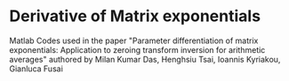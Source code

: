 # Derivative of Matrix exponentials
Matlab Codes used in the paper "Parameter differentiation of matrix exponentials: Application to zeroing transform inversion for arithmetic averages"
authored by Milan Kumar Das, Henghsiu Tsai, Ioannis Kyriakou, Gianluca Fusai
